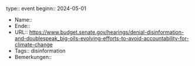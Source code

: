 type:: event
beginn:: 2024-05-01

- Name::
- Ende::
- URL:: https://www.budget.senate.gov/hearings/denial-disinformation-and-doublespeak_big-oils-evolving-efforts-to-avoid-accountability-for-climate-change
- Tags:: disinformation
- Bemerkungen::